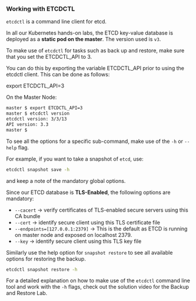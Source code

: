 ### Working with ETCDCTL

`etcdctl` is a command line client for etcd.

In all our Kubernetes hands-on labs, the ETCD key-value database is deployed as a **static pod on the master**. The version used is `v3`.

To make use of `etcdctl` for tasks such as back up and restore, make sure that you set the ETCDCTL_API to 3.

You can do this by exporting the variable ETCDCTL_API prior to using the etcdctl client. This can be done as follows:

export ETCDCTL_API=3

On the Master Node:

```bash
master $ export ETCDCTL_API=3
master $ etcdctl version
etcdctl version: 3/3/13
API version: 3.3
master $
```

To see all the options for a specific sub-command, make use of the `-h` or `--help` flag.

For example, if you want to take a snapshot of `etcd`, use:

```bash
etcdctl snapshot save -h
```

and keep a note of the mandatory global options.

Since our ETCD database is **TLS-Enabled**, the following options are mandatory:

- `--cacert` -> verify certificates of TLS-enabled secure servers using this CA bundle
- `--cert` -> identify secure client using this TLS certificate file
- `--endpoints=[127.0.0.1:2379]` -> This is the default as ETCD is running on master node and exposed on localhost 2379.
- `--key` -> identify secure client using this TLS key file

Similarly use the help option for `snapshot restore` to see all available options for restoring the backup.

```bash
etcdctl snapshot restore -h
```

For a detailed explanation on how to make use of the `etcdctl` command line tool and work with the `-h` flags, check out the solution video for the Backup and Restore Lab.
